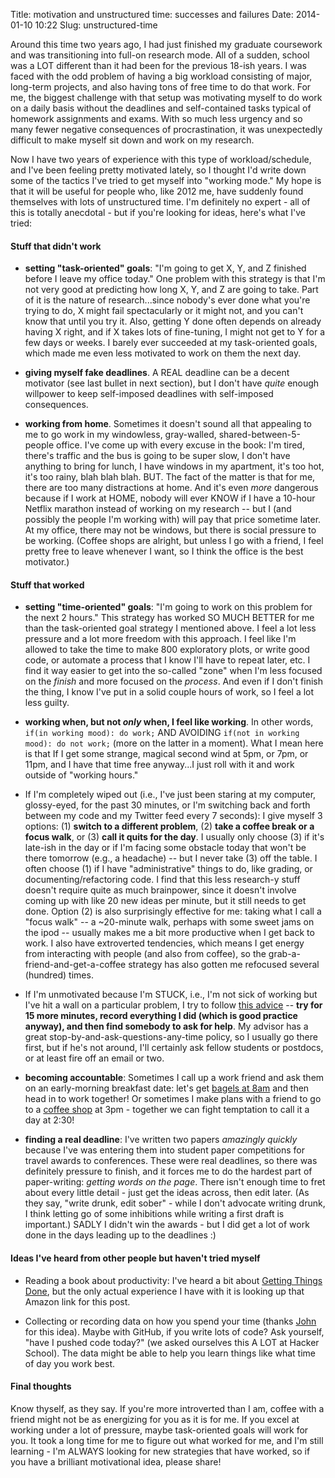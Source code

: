 Title: motivation and unstructured time: successes and failures
Date: 2014-01-10 10:22
Slug: unstructured-time

Around this time two years ago, I had just finished my graduate coursework and was transitioning into full-on research mode. All of a sudden, school was a LOT different than it had been for the previous 18-ish years. I was faced with the odd problem of having a big workload consisting of major, long-term projects, and also having tons of free time to do that work. For me, the biggest challenge with that setup was motivating myself to do work on a daily basis without the deadlines and self-contained tasks typical of homework assignments and exams. With so much less urgency and so many fewer negative consequences of procrastination, it was unexpectedly difficult to make myself sit down and work on my research. 

Now I have two years of experience with this type of workload/schedule, and I've been feeling pretty motivated lately, so I thought I'd write down some of the tactics I've tried to get myself into "working mode." My hope is that it will be useful for people who, like 2012 me, have suddenly found themselves with lots of unstructured time. I'm definitely no expert - all of this is totally anecdotal - but if you're looking for ideas, here's what I've tried:

#### Stuff that didn't work
* **setting "task-oriented" goals**: "I'm going to get X, Y, and Z finished before I leave my office today."  One problem with this strategy is that I'm not very good at predicting how long X, Y, and Z are going to take. Part of it is the nature of research...since nobody's ever done what you're trying to do, X might fail spectacularly or it might not, and you can't know that until you try it. Also, getting Y done often depends on already having X right, and if X takes lots of fine-tuning, I might not get to Y for a few days or weeks. I barely ever succeeded at my task-oriented goals, which made me even less motivated to work on them the next day. 

* **giving myself fake deadlines**. A REAL deadline can be a decent motivator (see last bullet in next section), but I don't have _quite_ enough willpower to keep self-imposed deadlines with self-imposed consequences.

* **working from home**. Sometimes it doesn't sound all that appealing to me to go work in my windowless, gray-walled, shared-between-5-people office. I've come up with every excuse in the book: I'm tired, there's traffic and the bus is going to be super slow, I don't have anything to bring for lunch, I have windows in my apartment, it's too hot, it's too rainy, blah blah blah. BUT. The fact of the matter is that for me, there are too many distractions at home. And it's even _more_ dangerous because if I work at HOME, nobody will ever KNOW if I have a 10-hour Netflix marathon instead of working on my research -- but I (and possibly the people I'm working with) will pay that price sometime later. At my office, there may not be windows, but there is social pressure to be working. (Coffee shops are alright, but unless I go with a friend, I feel pretty free to leave whenever I want, so I think the office is the best motivator.)

#### Stuff that worked
* **setting "time-oriented" goals**: "I'm going to work on this problem for the next 2 hours." This strategy has worked SO MUCH BETTER for me than the task-oriented goal strategy I mentioned above. I feel a lot less pressure and a lot more freedom with this approach. I feel like I'm allowed to take the time to make 800 exploratory plots, or write good code, or automate a process that I know I'll have to repeat later, etc. I find it way easier to get into the so-called "zone" when I'm less focused on the _finish_ and more focused on the _process_. And even if I don't finish the thing, I know I've put in a solid couple hours of work, so I feel a lot less guilty.

* **working when, but not _only_ when, I feel like working**.  In other words, `if(in working mood): do work;` AND AVOIDING `if(not in working mood): do not work;` (more on the latter in a moment).  What I mean here is that If I get some strange, magical second wind at 5pm, or 7pm, or 11pm, and I have that time free anyway...I just roll with it and work outside of "working hours." 

* If I'm completely wiped out (i.e., I've just been staring at my computer, glossy-eyed, for the past 30 minutes, or I'm switching back and forth between my code and my Twitter feed every 7 seconds): I give myself 3 options: (1) **switch to a different problem**, (2) **take a coffee break or a focus walk**, or (3) **call it quits for the day**.  I usually only choose (3) if it's late-ish in the day or if I'm facing some obstacle today that won't be there tomorrow (e.g., a headache) -- but I never take (3) off the table. I often choose (1) if I have "administrative" things to do, like grading, or documenting/refactoring code. I find that this less research-y stuff doesn't require quite as much brainpower, since it doesn't involve coming up with like 20 new ideas per minute, but it still needs to get done. Option (2) is also surprisingly effective for me: taking what I call a "focus walk" -- a ~20-minute walk, perhaps with some sweet jams on the ipod -- usually makes me a bit more productive when I get back to work. I also have extroverted tendencies, which means I get energy from interacting with people (and also from coffee), so the grab-a-friend-and-get-a-coffee strategy has also gotten me refocused several (hundred) times.

* If I'm unmotivated because I'm STUCK, i.e., I'm not sick of working but I've hit a wall on a particular problem, I try to follow [this advice](https://blogs.akamai.com/2013/10/you-must-try-and-then-you-must-ask.html) -- **try for 15 more minutes, record everything I did (which is good practice anyway), and then find somebody to ask for help**. My advisor has a great stop-by-and-ask-questions-any-time policy, so I usually go there first, but if he's not around, I'll certainly ask fellow students or postdocs, or at least fire off an email or two. 

* **becoming accountable**: Sometimes I call up a work friend and ask them on an early-morning breakfast date: let's get [bagels at 8am](http://belvederebagelsandgrill.com/) and then head in to work together! Or sometimes I make plans with a friend to go to a [coffee shop](http://www.yelp.com/biz/tribeca-coffee-roasters-baltimore) at 3pm - together we can fight temptation to call it a day at 2:30!

* **finding a real deadline**: I've written two papers _amazingly quickly_ because I've was entering them into student paper competitions for travel awards to conferences. These were real deadlines, so there was definitely pressure to finish, and it forces me to do the hardest part of paper-writing: _getting words on the page_. There isn't enough time to fret about every little detail - just get the ideas across, then edit later. (As they say, "write drunk, edit sober" - while I don't advocate writing drunk, I think letting go of some inhibitions while writing a first draft is important.) SADLY I didn't win the awards - but I did get a lot of work done in the days leading up to the deadlines :) 

#### Ideas I've heard from other people but haven't tried myself
* Reading a book about productivity: I've heard a bit about [Getting Things Done](http://www.amazon.com/Getting-Things-Done-Stress-Free-Productivity/dp/0142000280), but the only actual experience I have with it is looking up that Amazon link for this post.

* Collecting or recording data on how you spend your time (thanks [John](http://hopstat.wordpress.com/) for this idea).  Maybe with GitHub, if you write lots of code? Ask yourself, "have I pushed code today?" (we asked ourselves this A LOT at Hacker School). The data might be able to help you learn things like what time of day you work best.

#### Final thoughts
Know thyself, as they say. If you're more introverted than I am, coffee with a friend might not be as energizing for you as it is for me. If you excel at working under a lot of pressure, maybe task-oriented goals will work for you. It took a long time for me to figure out what worked for me, and I'm still learning - I'm ALWAYS looking for new strategies that have worked, so if you have a brilliant motivational idea, please share!